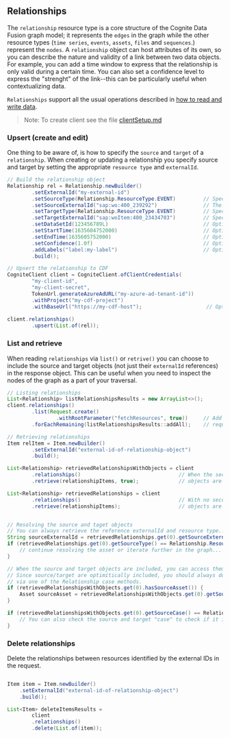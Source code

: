 ## Relationships

The `relationship` resource type is a core structure of the Cognite Data Fusion graph model; it represents the `edges` 
in the graph while the other resource types (`time series`, `events`, `assets`, `files` and `sequences`.) represent 
the `nodes`. A `relationship` object can host attributes of its own, so you can describe the nature and validity 
of a link between two data objects. For example, you can add a time window to express that the relationship is only 
valid during a certain time. You can also set a confidence level to express the "strenght" of the link--this can be 
particularly useful when contextualizing data.

`Relationships` support all the usual operations described in [how to read and write data](readAndWriteData.md). 

> Note: To create client see the file [clientSetup.md](clientSetup.md)

### Upsert (create and edit)

One thing to be aware of, is how to specify the `source` and `target` of a `relationship`. When creating or updating 
a relationship you specify source and target by setting the appropriate `resource type` and `externalId`.
```java
// Build the relationship object
Relationship rel = Relationship.newBuilder()
        .setExternalId("my-external-id")
        .setSourceType(Relationship.ResourceType.EVENT)         // Specify the source resource type
        .setSourceExternalId("sap:wo:400_239292")               // The source externalId
        .setTargetType(Relationship.ResourceType.EVENT)         // Specify the target resource type
        .setTargetExternalId("sap:woItem:400_23434703")         // Specify the target externalId
        .setDataSetId(123456789L)                               // Optional: the internal id of the data set
        .setStartTime(1635604752000)                            // Optional: start time in epoch ms
        .setEndTime(1635605752000)                              // Optional: end time in epoch ms
        .setConfidence(1.0f)                                    // Optional: confidence level 0 - 1
        .addLabels("label:my-label")                            // Optional: add labels via externalId
        .build();

// Upsert the relationship to CDF
CogniteClient client = CogniteClient.ofClientCredentials(
        "my-client-id",
        "my-client-secret",
        TokenUrl.generateAzureAdURL("my-azure-ad-tenant-id"))
        .withProject("my-cdf-project")
        .withBaseUrl("https://my-cdf-host");                     // Optional
        
client.relationships()
        .upsert(List.of(rel));
```

### List and retrieve

When reading `relationships` via `list()` or `retrive()` you can choose to include the source and target objects
(not just their `externalId` references) in the response object. This can be useful when you need to inspect the 
nodes of the graph as a part of your traversal.

```java
// Listing relationships
List<Relationship> listRelationshipsResults = new ArrayList<>();
client.relationships()
        .list(Request.create()
                .withRootParameter("fetchResources", true))     // Add <"fetchResources", true> as a parameter to the 
        .forEachRemaining(listRelationshipsResults::addAll);    // request to include source and target objects.

// Retrieving relationships
Item relItem = Item.newBuilder()
        .setExternalId("external-id-of-relationship-object")
        .build();

List<Relationship> retrievedRelationshipsWithObjects = client
        .relationships()                                // When the second parameter is set to "true", source and target
        .retrieve(relationshipItems, true);             // objects are included in the result.

List<Relationship> retrievedRelationships = client
        .relationships()                                // With no second parameter, source and target
        .retrieve(relationshipItems);                   // objects are not included in the result.


// Resolving the source and taget objects
// You can always retrieve the reference externalId and resource type...
String sourceExternalId = retrievedRelationships.get(0).getSourceExternalId();
if (retrievedRelationships.get(0).getSourceType() == Relationship.ResourceType.ASSET) {   
    // continue resolving the asset or iterate further in the graph...
}

// When the source and target objects are included, you can access them directly.
// Since source/target are optimitically included, you should always double check their presence
// via one of the Relationship case methods. 
if (retrievedRelationshipsWithObjects.get(0).hasSourceAsset()) {                    // Check source object and type using
    Asset sourceAsset = retrievedRelationshipsWithObjects.get(0).getSourceAsset();  // the hasSourceXXX() and hasTargetXX()
}                                                                                   // methods

if (retrievedRelationshipsWithObjects.get(0).getSourceCase() == Relationship.SourceCase.SOURCE_NOT_SET) {
    // You can also check the source and target "case" to check if it is set--and its resource type
}

```

### Delete relationships

Delete the relationships between resources identified by the external IDs in the request.

```java

Item item = Item.newBuilder()
    .setExternalId("external-id-of-relationship-object")
    .build();

List<Item> deleteItemsResults = 
        client
        .relationships()
        .delete(List.of(item));
```